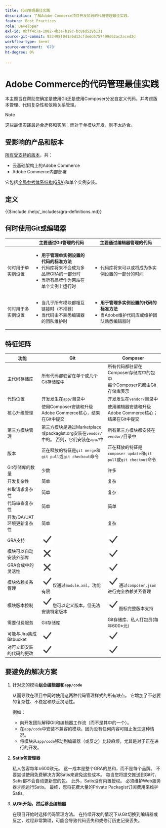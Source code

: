 ```yaml
---
title: 代码管理最佳实践
description: 了解Adobe Commerce项目开发阶段的代码管理最佳实践。
feature: Best Practices
role: Developer
exl-id: 0bff4c7a-1082-4b3e-b19c-bc8ad529b131
source-git-commit: 823498f041a6d12cfdedd6757499d62ac2aced3d
workflow-type: tm+mt
source-wordcount: '670'
ht-degree: 0%

---
```


# Adobe Commerce的代码管理最佳实践

本主题旨在帮助您确定是使用Git还是使用Composer分发自定义代码，并考虑版本管理、代码复杂性和依赖关系管理。

>[!NOTE]
>
>这些最佳实践最适合迁移和实施；而对于单模块开发，则不太适合。

## 受影响的产品和版本

[所有受支持的版本](../../../release/versions.md)，共：

- 云基础架构上的Adobe Commerce
- Adobe Commerce内部部署

它包括[全局参考体系结构(GRA)](../../architecture/global-reference/overview.md)和单个实例安装。

## 定义

{{$include /help/_includes/gra-definitions.md}}

## 何时使用Git或编辑器

<table>
<thead>
  <tr>
    <th></th>
    <th>主要通过Git管理的代码</th>
    <th>主要通过编辑器管理的代码</th>
  </tr>
</thead>
<tbody>
  <tr>
    <td>何时用于单实例设置</td>
    <td>
      <ul>
        <li><strong>用于管理单实例设置的代码的标准方法</strong></li>
        <li>代码库将来不会成为多品牌GRA的一部分时</li>
        <li>当所有品牌作为网站在单个实例上运行时</li>
      </ul>
    </td>
    <td>
      <ul>
        <li>代码库将来可以或将成为多实例设置的一部分的时间</li>
      </ul>
    </td>
  </tr>
  <tr>
    <td>何时用于多实例设置</td>
    <td>
      <ul>
        <li>当几乎所有模块都相互链接时（不推荐）</li>
        <li>当代码由不熟悉编辑器的团队维护时</li>
      </ul>
    </td>
    <td>
      <ul>
        <li><strong>用于管理多实例设置的代码的标准方法</strong></li>
        <li>当Adobe维护代码库或维护团队熟悉编辑器时</li>
      </ul>
    </td>
  </tr>
</tbody>
</table>

## 特征矩阵

| 功能 | Git | Composer |
|------------------------------------------------------|-------------------------------------------------------------------------------------------------------------------------------------------------------|-------------------------------------------------------------------------------------------------------------------------------|
| 主代码存储库 | 所有代码都驻留在单个或几个Git存储库中 | 所有代码都驻留在Composer存储库中的包中<br>每个Composer包都由Git存储库表示 |
| 代码位置 | 开发发生在`app/`目录中 | 开发发生在`vendor/`目录中 |
| 核心升级管理 | 使用Composer安装和升级Adobe Commerce核心，结果在Git中提交 | 使用编辑器安装和升级Adobe Commerce核心；结果在Git中提交 |
| 第三方模块管理 | 第三方模块是通过Marketplace或packagist.org安装在`vendor/`中的。 否则，它们安装在`app/`中 | 所有第三方模块都安装在`vendor/`目录中 |
| 版本 | 正在释放的特征是`git merge`和`git pull`或`git checkout`命令 | 正在释放的特征是`composer update`和`git pull`或`git checkout`命令 |
| Git存储库的数量 | 少数 | 许多 |
| 开发复杂性 | 简单 | 复杂 |
| 拉取请求复杂性 | 简单 | 复杂 |
| 代码审查复杂性 | 简单 | 简单 |
| 开发/QA/UAT环境更新复杂性 | 简单 | 复杂 |
| GRA支持 | ![是图标](../../../assets/yes.svg) | ![是图标](../../../assets/yes.svg) |
| 模块可以自动安装外部库 | ![无图标](../../../assets/no.svg) | ![是图标](../../../assets/yes.svg) |
| GRA合成中的灵活性 | ![无图标](../../../assets/no.svg) | ![是图标](../../../assets/yes.svg) |
| 模块依赖关系管理 | ![是图标](../../../assets/yes.svg)仅通过`module.xml`，功能有限 | ![是图标](../../../assets/yes.svg)通过`composer.json`进行完全依赖关系管理 |
| 模块版本控制 | ![是](../../../assets/yes.svg)您可以定义版本，但无法安装特定版本 | ![是](../../../assets/yes.svg)图标完整版本支持 |
| 需要付费服务 | Git存储库 | Git存储库、私人打包员(每年600±元) |
| 可能与Jira集成Bitbucket | ![是图标](../../../assets/yes.svg) | ![是图标](../../../assets/yes.svg) |
| 对可立即安装的代码的更改 | ![是图标](../../../assets/yes.svg) | ![是图标](../../../assets/yes.svg) |

## 要避免的解决方案

1. 针对您的模块&#x200B;**组合编辑器和`app/code`**

   从而导致在项目中同时使用这两种代码管理样式的所有缺点。 它增加了不必要的复杂性、不稳定和缺乏灵活性。

   例如：
   - 向开发团队解释Git和编辑器工作流（而不是其中的一个）。
   - 在`app/code`中安装不兼容的模块，因为没有任何内容可阻止发生这种情况。
   - 将模块从`app/code`移动到编辑器（或反之）比较麻烦，尤其是对于正在进行的开发。

1. **Satis包管理器**

   私人包客每年±600欧元。 这一成本是整个GRA的总和，而不是每个品牌。 不要尝试使用免费解决方案Satis来避免这些成本。 每当您将提交推送到Git时，Satis都不会自动更新您的包。 此外，Satis没有内置授权。 必须维护Web服务器才能运行Satis。 最终，您将花费大量的Private Packagist订阅费用来维护Satis。

1. **从Git开始，然后移至编辑器**

   在项目开始时选择代码管理方法。 在持续开发的情况下从Git切换到编辑器或反之，过程非常繁琐，可能会导致代码丢失和或修订历史记录丢失。
